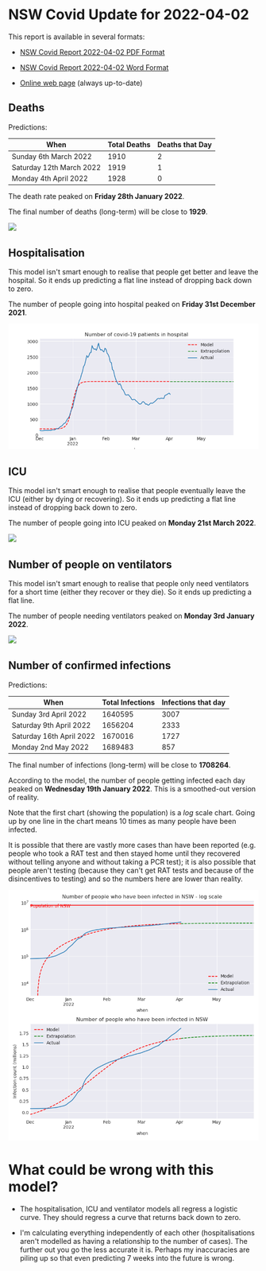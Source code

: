 # NSW Covid Update for 2022-04-02

This report is available in several formats:

- [NSW Covid Report 2022-04-02 PDF Format](https://github.com/solresol/yet-another-pandemic-prediction/raw/main/output/2022-04-02/nsw-covid-report-2022-04-02.pdf)

- [NSW Covid Report 2022-04-02 Word Format](https://github.com/solresol/yet-another-pandemic-prediction/raw/main/output/2022-04-02/nsw-covid-report-2022-04-02.docx)

- [Online web page](https://github.com/solresol/yet-another-pandemic-prediction/tree/main/output/README.md) (always up-to-date)

## Deaths

Predictions:

| When | Total Deaths | Deaths that Day |
| ---- | ------------ | --------------- |
| Sunday 6th March 2022 | 1910 | 2 |
| Saturday 12th March 2022 | 1919 | 1 |
| Monday 4th April 2022 | 1928 | 0 |

The death rate peaked on **Friday 28th January 2022**.

The final number of deaths (long-term) will
be close to **1929**.

![](2022-04-02/deaths.png)



## Hospitalisation

This model isn't smart enough to realise that people get better and leave the hospital.
So it ends up predicting a flat line instead of dropping back down to zero.

The number of people going into hospital peaked on **Friday 31st December 2021**.

![](2022-04-02/hospitalisation.png)

## ICU

This model isn't smart enough to realise that people eventually leave the ICU
(either by dying or recovering).
So it ends up predicting a flat line instead of dropping back down to zero.

The number of people going into ICU peaked on **Monday 21st March 2022**.

![](2022-04-02/icu.png)

## Number of people on ventilators

This model isn't smart enough to realise that people only need ventilators for
a short time (either they recover or they die). So it ends up predicting a flat line.

The number of people needing ventilators peaked on **Monday 3rd January 2022**.

![](2022-04-02/ventilators.png)

## Number of confirmed infections

Predictions:

| When | Total Infections | Infections that day |
| ---- | ------------ | --------------- |
| Sunday 3rd April 2022 | 1640595 | 3007 |
| Saturday 9th April 2022 | 1656204 | 2333 |
| Saturday 16th April 2022 | 1670016 | 1727 |
| Monday 2nd May 2022 | 1689483 | 857 |

The final number of infections (long-term) will
be close to **1708264**.


According to the model, the number of people getting infected each day peaked on **Wednesday 19th January 2022**. This is a smoothed-out version of reality.

Note that the first chart (showing the population) is a *log* scale chart. Going up by one line in the chart means 10 times as many people have been infected. 

It is possible that there are vastly more cases than have been
reported (e.g. people who took a RAT test and then stayed home until
they recovered without telling anyone and without taking a PCR test);
it is also possible that people aren't testing (because they can't get
RAT tests and because of the disincentives to testing) and so the
numbers here are lower than reality.


![](2022-04-02/infection.png)



# What could be wrong with this model?

- The hospitalisation, ICU and ventilator models all regress a logistic curve. They
should regress a curve that returns back down to zero.

- I'm calculating everything independently of each other (hospitalisations aren't modelled as having a relationship to the number of cases). The further out you go the less accurate it is. Perhaps my inaccuracies are piling up so that even predicting 7 weeks into the future is wrong.

